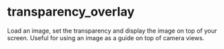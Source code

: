 # transparency_overlay
Load an image, set the transparency and display the image on top of your screen. Useful for using an image as a guide on top of camera views.

